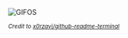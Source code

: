 <picture>
    <source media="(prefers-color-scheme: dark)" srcset="https://ibb.co/QYt01VN">
    <source media="(prefers-color-scheme: light)" srcset="https://ibb.co/QYt01VN">
    <img alt="GIFOS" src="https://ibb.co/QYt01VN">
</picture>

<sub><i>Credit to [x0rzavi/github-readme-terminal](https://github.com/x0rzavi/github-readme-terminal)</i></sub>
